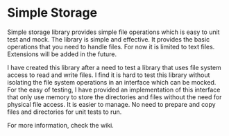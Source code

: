 # Simple Storage

Simple storage library provides simple file operations which is easy to unit test and mock. The library is simple and effective. It provides the basic operations that you need to handle files. For now it is limited to text files. Extensions will be added in the future.

I have created this library after a need to test a library that uses file system access to read and write files. I find it is hard to test this library without isolating the file system operations in an interface which can be mocked. For the easy of testing, I have provided an implementation of this interface that only use memory to store the directories and files without the need for physical file access. It is easier to manage. No need to prepare and copy files and directories for unit tests to run.

For more information, check the wiki.
